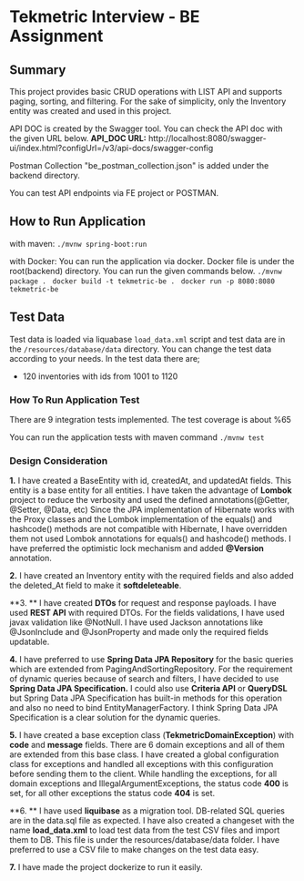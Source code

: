 # Tekmetric Interview - BE Assignment

## Summary
This project provides basic CRUD operations with LIST API and supports paging, sorting, and filtering.
For the sake of simplicity, only the Inventory entity was created and used in this project.

API DOC is created by the Swagger tool. You can check the API doc with the given URL below.
**API_DOC URL:** http://localhost:8080/swagger-ui/index.html?configUrl=/v3/api-docs/swagger-config

Postman Collection "be_postman_collection.json" is added under the backend directory.

You can test API endpoints via FE project or POSTMAN.

## How to Run Application
with maven: `./mvnw spring-boot:run`

with Docker:
You can run the application via docker.
Docker file is under the root(backend) directory. You can run the given commands below.
`./mvnw package . `
`docker build -t tekmetric-be . `
`docker run -p 8080:8080 tekmetric-be`


## Test Data
Test data is loaded via liquabase `load_data.xml` script and test data are in the `/resources/database/data` directory. You can change the test data according to your needs.
In the test data there are;
- 120 inventories with ids from 1001 to 1120


### How To Run Application Test
There are 9 integration tests implemented. The test coverage is about %65

You can run the application tests with maven command `./mvnw test`


### Design Consideration

**1.** I have created a BaseEntity with id, createdAt, and updatedAt fields. This entity is a base entity for all entities.
I have taken the advantage of **Lombok** project to reduce the verbosity and used the defined annotations(@Getter, @Setter, @Data, etc)
Since the JPA implementation of Hibernate works with the Proxy classes and the Lombok implementation of the equals() and hashcode() methods are not compatible with Hibernate, I have overridden them not used Lombok annotations for equals() and hashcode() methods.
I have preferred the optimistic lock mechanism and added **@Version** annotation.

**2.** I have created an Inventory entity with the required fields and also added the deleted_At field to make it **softdeleteable**.

**3. ** I have created **DTOs** for request and response payloads. I have used **REST API** with required DTOs. For the fields validations, I have used javax validation like @NotNull. I have used Jackson annotations like @JsonInclude and @JsonProperty and made only the required fields updatable.

**4.** I have preferred to use **Spring Data JPA Repository** for the basic queries which are extended from PagingAndSortingRepository. For the requirement of dynamic queries because of search and filters, I have decided to use **Spring Data JPA Specification.** I could also use **Criteria API** or **QueryDSL** but Spring Data JPA Specification has built-in methods for this operation and also no need to bind EntityManagerFactory. I think Spring Data JPA Specification is a clear solution for the dynamic queries.

**5.** I have created a base exception class (**TekmetricDomainException**) with **code** and **message** fields. There are 6 domain exceptions and all of them are extended from this base class.
I have created a global configuration class for exceptions and handled all exceptions with this configuration before sending them to the client. While handling the exceptions, for all domain exceptions and IllegalArgumentExceptions, the status code **400** is set, for all other exceptions the status code **404** is set.

**6. ** I have used **liquibase** as a migration tool. DB-related SQL queries are in the data.sql file as expected. I have also created a changeset with the name **load_data.xml** to load test data from the test CSV files and import them to DB. This file is under the resources/database/data folder. I have preferred to use a CSV file to make changes on the test data easy.

**7.**  I have made the project dockerize to run it easily.
